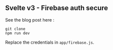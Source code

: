 ## Svelte v3 - Firebase auth secure 

See the blog post here : 

```
git clone
npm run dev
```

Replace the credentials in `app/firebase.js`.